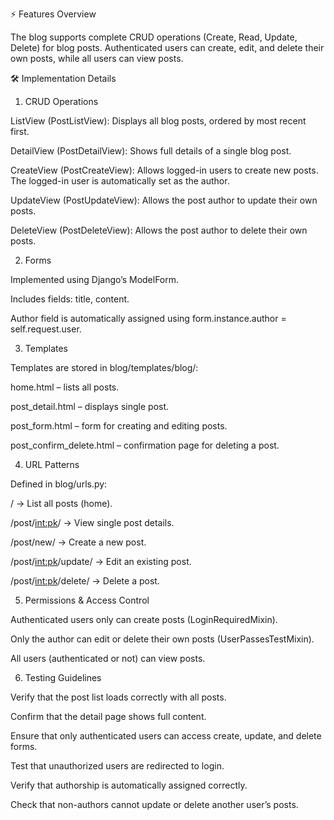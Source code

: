 ⚡ Features Overview

The blog supports complete CRUD operations (Create, Read, Update, Delete) for blog posts. Authenticated users can create, edit, and delete their own posts, while all users can view posts.

🛠 Implementation Details
1. CRUD Operations

ListView (PostListView): Displays all blog posts, ordered by most recent first.

DetailView (PostDetailView): Shows full details of a single blog post.

CreateView (PostCreateView): Allows logged-in users to create new posts. The logged-in user is automatically set as the author.

UpdateView (PostUpdateView): Allows the post author to update their own posts.

DeleteView (PostDeleteView): Allows the post author to delete their own posts.

2. Forms

Implemented using Django’s ModelForm.

Includes fields: title, content.

Author field is automatically assigned using form.instance.author = self.request.user.

3. Templates

Templates are stored in blog/templates/blog/:

home.html – lists all posts.

post_detail.html – displays single post.

post_form.html – form for creating and editing posts.

post_confirm_delete.html – confirmation page for deleting a post.

4. URL Patterns

Defined in blog/urls.py:

/ → List all posts (home).

/post/<int:pk>/ → View single post details.

/post/new/ → Create a new post.

/post/<int:pk>/update/ → Edit an existing post.

/post/<int:pk>/delete/ → Delete a post.

5. Permissions & Access Control

Authenticated users only can create posts (LoginRequiredMixin).

Only the author can edit or delete their own posts (UserPassesTestMixin).

All users (authenticated or not) can view posts.

6. Testing Guidelines

Verify that the post list loads correctly with all posts.

Confirm that the detail page shows full content.

Ensure that only authenticated users can access create, update, and delete forms.

Test that unauthorized users are redirected to login.

Verify that authorship is automatically assigned correctly.

Check that non-authors cannot update or delete another user’s posts.